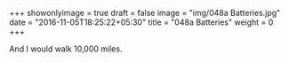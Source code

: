+++
showonlyimage = true
draft = false
image = "img/048a Batteries.jpg"
date = "2016-11-05T18:25:22+05:30"
title = "048a Batteries"
weight = 0
+++

And I would walk 10,000 miles.

